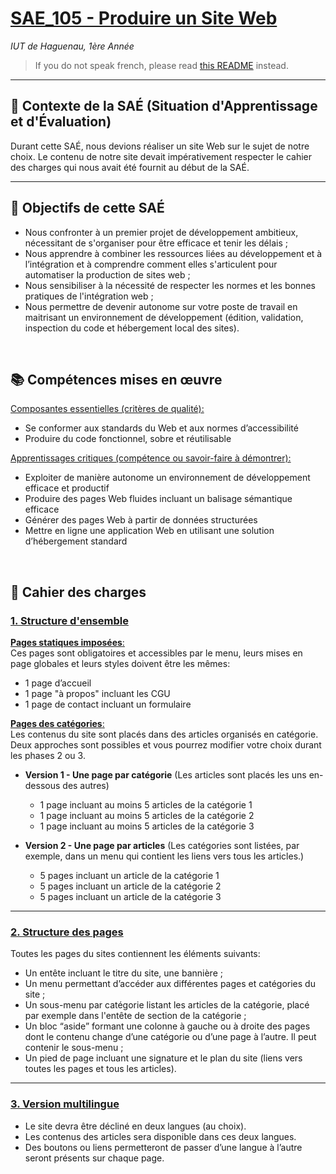 # <ins>SAE_105 - Produire un Site Web</ins>
*IUT de Haguenau, 1ère Année*
> If you do not speak french, please read [this README](./README.eng.md) instead.

<hr>

## 👷 Contexte de la SAÉ (Situation d'Apprentissage et d'Évaluation)
Durant cette SAÉ, nous devions réaliser un site Web sur le sujet de notre choix. 
Le contenu de notre site devait impérativement respecter le cahier des charges qui nous avait été fournit au début de la SAÉ.
<hr>

## 🎯 Objectifs de cette SAÉ
- Nous confronter à un premier projet de développement ambitieux, nécessitant de s'organiser pour être efficace et tenir les délais ;
- Nous apprendre à combiner les ressources liées au développement et à l’intégration et à comprendre comment elles s'articulent pour automatiser la production de sites web ;
- Nous sensibiliser à la nécessité de respecter les normes et les bonnes pratiques de l'intégration web ;
- Nous permettre de devenir autonome sur votre poste de travail en maitrisant un environnement de développement (édition, validation, inspection du code et hébergement local des sites).
<br>

## 📚 Compétences mises en œuvre
<ins>Composantes essentielles (critères de qualité):</ins>
- Se conformer aux standards du Web et aux normes d’accessibilité
- Produire du code fonctionnel, sobre et réutilisable

<ins>Apprentissages critiques (compétence ou savoir-faire à démontrer):</ins>
- Exploiter de manière autonome un environnement de développement efficace et productif
- Produire des pages Web fluides incluant un balisage sémantique efficace
- Générer des pages Web à partir de données structurées
- Mettre en ligne une application Web en utilisant une solution d’hébergement standard
<br>

## 📝 Cahier des charges
### <ins>1. Structure d'ensemble</ins>

<ins>**Pages statiques imposées**:</ins><br>
Ces pages sont obligatoires et accessibles par le menu, leurs mises en page globales et leurs styles doivent être les mêmes:
- 1 page d’accueil
- 1 page "à propos" incluant les CGU
- 1 page de contact incluant un formulaire

<ins>**Pages des catégories**:</ins><br>
Les contenus du site sont placés dans des articles organisés en catégorie.<br>
Deux approches sont possibles et vous pourrez modifier votre choix durant les phases 2 ou 3.

- **Version 1 - Une page par catégorie** (Les articles sont placés les uns en-dessous des autres)
  - 1 page incluant au moins 5 articles de la catégorie 1
  - 1 page incluant au moins 5 articles de la catégorie 2
  - 1 page incluant au moins 5 articles de la catégorie 3
  
  
- **Version 2 - Une page par articles** (Les catégories sont listées, par exemple, dans un menu qui contient les liens vers tous les articles.)
  - 5 pages incluant un article de la catégorie 1
  - 5 pages incluant un article de la catégorie 2
  - 5 pages incluant un article de la catégorie 3

<hr>

### <ins>2. Structure des pages</ins>
Toutes les pages du sites contiennent les éléments suivants:

- Un entête incluant le titre du site, une bannière ;
- Un menu permettant d’accéder aux différentes pages et catégories du site ;
- Un sous-menu par catégorie listant les articles de la catégorie, placé par exemple dans l'entête de section de la catégorie ;
- Un bloc “aside” formant une colonne à gauche ou à droite des pages dont le contenu change d’une catégorie ou d’une page à l’autre. Il peut contenir le sous-menu ;
- Un pied de page incluant une signature et le plan du site (liens vers toutes les pages et tous les articles).

<hr>

### <ins>3. Version multilingue</ins>
- Le site devra être décliné en deux langues (au choix).
- Les contenus des articles sera disponible dans ces deux langues.
- Des boutons ou liens permetteront de passer d’une langue à l’autre seront présents sur chaque page.
